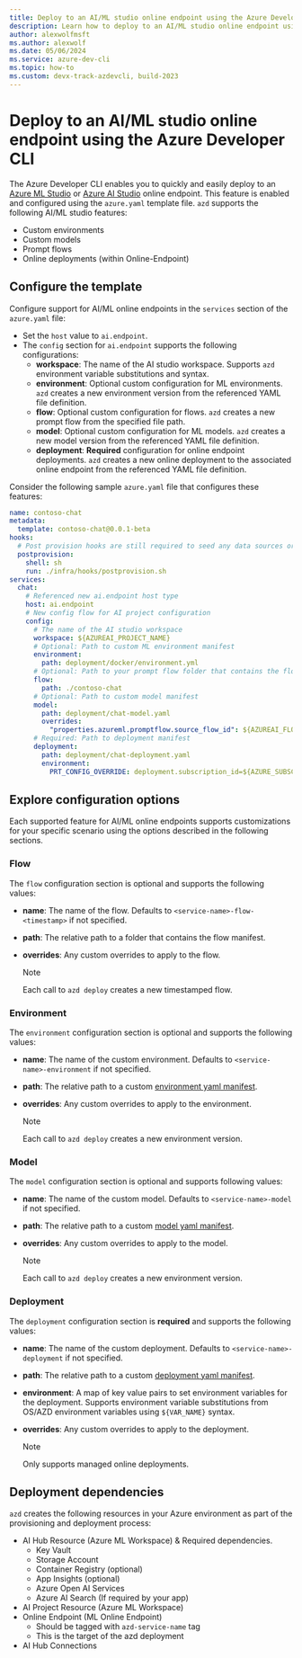 ```yaml
---
title: Deploy to an AI/ML studio online endpoint using the Azure Developer CLI
description: Learn how to deploy to an AI/ML studio online endpoint using the Azure Developer CLI
author: alexwolfmsft
ms.author: alexwolf
ms.date: 05/06/2024
ms.service: azure-dev-cli
ms.topic: how-to
ms.custom: devx-track-azdevcli, build-2023
---
```


# Deploy to an AI/ML studio online endpoint using the Azure Developer CLI

The Azure Developer CLI enables you to quickly and easily deploy to an [Azure ML Studio](https://ml.azure.com) or [Azure AI Studio](https://ai.azure.com) online endpoint. This feature is enabled and configured using the `azure.yaml` template file. `azd` supports the following AI/ML studio features:

* Custom environments
* Custom models
* Prompt flows
* Online deployments (within Online-Endpoint)

## Configure the template

Configure support for AI/ML online endpoints in the `services` section of the `azure.yaml` file:

- Set the `host` value to `ai.endpoint`.
- The `config` section for `ai.endpoint` supports the following configurations:
  - **workspace**: The name of the AI studio workspace. Supports `azd` environment variable substitutions and syntax.
  - **environment**: Optional custom configuration for ML environments. `azd` creates a new  environment version from the referenced YAML file definition.
  - **flow**: Optional custom configuration for flows. `azd` creates a new prompt flow from the specified file path.
  - **model**: Optional custom configuration for ML models. `azd` creates a new model version from the referenced YAML file definition.
  - **deployment**: **Required** configuration for online endpoint deployments. `azd` creates a new online deployment to the associated online endpoint from the referenced YAML file definition.

Consider the following sample `azure.yaml` file that configures these features:

```yaml
name: contoso-chat
metadata:
  template: contoso-chat@0.0.1-beta
hooks:
  # Post provision hooks are still required to seed any data sources or create required search indexes
  postprovision:
    shell: sh
    run: ./infra/hooks/postprovision.sh
services:
  chat:
    # Referenced new ai.endpoint host type
    host: ai.endpoint
    # New config flow for AI project configuration
    config:
      # The name of the AI studio workspace
      workspace: ${AZUREAI_PROJECT_NAME}
      # Optional: Path to custom ML environment manifest
      environment:
        path: deployment/docker/environment.yml
      # Optional: Path to your prompt flow folder that contains the flow manifest
      flow:
        path: ./contoso-chat
      # Optional: Path to custom model manifest
      model:
        path: deployment/chat-model.yaml
        overrides:
          "properties.azureml.promptflow.source_flow_id": ${AZUREAI_FLOW_NAME}
      # Required: Path to deployment manifest
      deployment:
        path: deployment/chat-deployment.yaml
        environment:
          PRT_CONFIG_OVERRIDE: deployment.subscription_id=${AZURE_SUBSCRIPTION_ID},deployment.resource_group=${AZURE_RESOURCE_GROUP},deployment.workspace_name=${AZUREAI_PROJECT_NAME},deployment.endpoint_name=${AZUREAI_ENDPOINT_NAME},deployment.deployment_name=${AZUREAI_DEPLOYMENT_NAME}
```

## Explore configuration options

Each supported feature for AI/ML online endpoints supports customizations for your specific scenario using the options described in the following sections.

### Flow

The `flow` configuration section is optional and supports the following values:

- **name**: The name of the flow. Defaults to `<service-name>-flow-<timestamp>` if not specified.
- **path**: The relative path to a folder that contains the flow manifest.
- **overrides**: Any custom overrides to apply to the flow.

    > [!NOTE]
    > Each call to `azd deploy` creates a new timestamped flow.
    
### Environment

The `environment` configuration section is optional and supports the following values:

- **name**: The name of the custom environment. Defaults to `<service-name>-environment` if not specified.
- **path**: The relative path to a custom [environment yaml manifest](/azure/machine-learning/reference-yaml-environment?view=azureml-api-2).
- **overrides**: Any custom overrides to apply to the environment.

    > [!NOTE]
    > Each call to `azd deploy` creates a new environment version.
    
### Model

The `model` configuration section is optional and supports following values:

- **name**: The name of the custom model. Defaults to `<service-name>-model` if not specified.
- **path**: The relative path to a custom [model yaml manifest](/azure/machine-learning/reference-yaml-model?view=azureml-api-2&preserve-view=true).
- **overrides**: Any custom overrides to apply to the model.

    > [!NOTE]
    > Each call to `azd deploy` creates a new environment version.
    
### Deployment

The `deployment` configuration section is **required** and supports the following values:

- **name**: The name of the custom deployment. Defaults to `<service-name>-deployment` if not specified.
- **path**: The relative path to a custom [deployment yaml manifest](/azure/machine-learning/reference-yaml-deployment-managed-online?view=azureml-api-2&preserve-view=true).
- **environment**: A map of key value pairs to set environment variables for the deployment. Supports environment variable substitutions from OS/AZD environment variables using `${VAR_NAME}` syntax.
- **overrides**: Any custom overrides to apply to the deployment.

    > [!NOTE]
    > Only supports managed online deployments.

## Deployment dependencies

`azd` creates the following resources in your Azure environment as part of the provisioning and deployment process:

* AI Hub Resource  (Azure ML Workspace) & Required dependencies.
  * Key Vault
  * Storage Account
  * Container Registry (optional)
  * App Insights (optional)
  * Azure Open AI Services
  * Azure AI Search (If required by your app)
* AI Project Resource (Azure ML Workspace)
* Online Endpoint (ML Online Endpoint)
  * Should be tagged with `azd-service-name` tag
  * This is the target of the azd deployment
* AI Hub Connections
